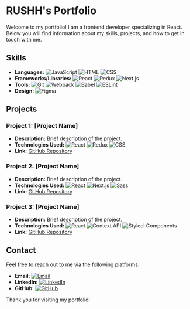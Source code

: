 # RUSHH's Portfolio

Welcome to my portfolio! I am a frontend developer specializing in React. Below you will find information about my skills, projects, and how to get in touch with me.

## Skills

- **Languages:** 
    ![JavaScript](https://img.shields.io/badge/-JavaScript-F7DF1E?style=flat&logo=javascript&logoColor=black) 
    ![HTML](https://img.shields.io/badge/-HTML-E34F26?style=flat&logo=html5&logoColor=white) 
    ![CSS](https://img.shields.io/badge/-CSS-1572B6?style=flat&logo=css3&logoColor=white)
- **Frameworks/Libraries:** 
    ![React](https://img.shields.io/badge/-React-61DAFB?style=flat&logo=react&logoColor=black) 
    ![Redux](https://img.shields.io/badge/-Redux-764ABC?style=flat&logo=redux&logoColor=white) 
    ![Next.js](https://img.shields.io/badge/-Next.js-000000?style=flat&logo=nextdotjs&logoColor=white)
- **Tools:** 
    ![Git](https://img.shields.io/badge/-Git-F05032?style=flat&logo=git&logoColor=white) 
    ![Webpack](https://img.shields.io/badge/-Webpack-8DD6F9?style=flat&logo=webpack&logoColor=black) 
    ![Babel](https://img.shields.io/badge/-Babel-F9DC3E?style=flat&logo=babel&logoColor=black) 
    ![ESLint](https://img.shields.io/badge/-ESLint-4B32C3?style=flat&logo=eslint&logoColor=white)
- **Design:** 
    ![Figma](https://img.shields.io/badge/-Figma-F24E1E?style=flat&logo=figma&logoColor=white)

## Projects

### Project 1: [Project Name]
- **Description:** Brief description of the project.
- **Technologies Used:** 
    ![React](https://img.shields.io/badge/-React-61DAFB?style=flat&logo=react&logoColor=black) 
    ![Redux](https://img.shields.io/badge/-Redux-764ABC?style=flat&logo=redux&logoColor=white) 
    ![CSS](https://img.shields.io/badge/-CSS-1572B6?style=flat&logo=css3&logoColor=white)
- **Link:** [GitHub Repository](https://github.com/yourusername/project1)

### Project 2: [Project Name]
- **Description:** Brief description of the project.
- **Technologies Used:** 
    ![React](https://img.shields.io/badge/-React-61DAFB?style=flat&logo=react&logoColor=black) 
    ![Next.js](https://img.shields.io/badge/-Next.js-000000?style=flat&logo=nextdotjs&logoColor=white) 
    ![Sass](https://img.shields.io/badge/-Sass-CC6699?style=flat&logo=sass&logoColor=white)
- **Link:** [GitHub Repository](#)

### Project 3: [Project Name]
- **Description:** Brief description of the project.
- **Technologies Used:** 
    ![React](https://img.shields.io/badge/-React-61DAFB?style=flat&logo=react&logoColor=black) 
    ![Context API](https://img.shields.io/badge/-Context%20API-61DAFB?style=flat&logo=react&logoColor=black) 
    ![Styled-Components](https://img.shields.io/badge/-Styled--Components-DB7093?style=flat&logo=styled-components&logoColor=white)
- **Link:** [GitHub Repository](#)

## Contact

Feel free to reach out to me via the following platforms:

- **Email:** [![Email](https://img.shields.io/badge/-rzavalaga@unsa.edu.pe-D14836?style=flat&logo=gmail&logoColor=white)](mailto:rzavalaga@unsa.edu.pe)
- **LinkedIn:** [![LinkedIn](https://img.shields.io/badge/-Rushell%20Zavalaga-0077B5?style=flat&logo=linkedin&logoColor=white)](https://www.linkedin.com/in/rushell-vanessa-zavalaga-orozco-0614351ba/)
- **GitHub:** [![GitHub](https://img.shields.io/badge/-Rushh-181717?style=flat&logo=github&logoColor=white)](https://github.com/RushhMax)

Thank you for visiting my portfolio!